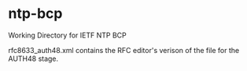 # ntp-bcp
Working Directory for IETF NTP BCP

rfc8633_auth48.xml contains the RFC editor's verison of the file for the AUTH48 stage.